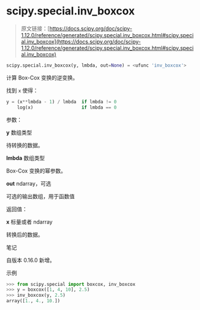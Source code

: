 # scipy.special.inv_boxcox

> 原文链接：[https://docs.scipy.org/doc/scipy-1.12.0/reference/generated/scipy.special.inv_boxcox.html#scipy.special.inv_boxcox](https://docs.scipy.org/doc/scipy-1.12.0/reference/generated/scipy.special.inv_boxcox.html#scipy.special.inv_boxcox)

```py
scipy.special.inv_boxcox(y, lmbda, out=None) = <ufunc 'inv_boxcox'>
```

计算 Box-Cox 变换的逆变换。

找到 `x` 使得：

```py
y = (x**lmbda - 1) / lmbda  if lmbda != 0
    log(x)                  if lmbda == 0 
```

参数：

**y** 数组类型

待转换的数据。

**lmbda** 数组类型

Box-Cox 变换的幂参数。

**out** ndarray，可选

可选的输出数组，用于函数值

返回值：

**x** 标量或者 ndarray

转换后的数据。

笔记

自版本 0.16.0 新增。

示例

```py
>>> from scipy.special import boxcox, inv_boxcox
>>> y = boxcox([1, 4, 10], 2.5)
>>> inv_boxcox(y, 2.5)
array([1., 4., 10.]) 
```
